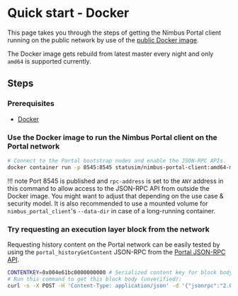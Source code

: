 # Quick start - Docker

This page takes you through the steps of getting the Nimbus Portal client running
on the public network by use of the [public Docker image](https://hub.docker.com/r/statusim/nimbus-portal-client/tags).

The Docker image gets rebuild from latest master every night and only `amd64` is supported currently.

## Steps

### Prerequisites
- [Docker](https://www.docker.com/)

### Use the Docker image to run the Nimbus Portal client on the Portal network

```bash
# Connect to the Portal bootstrap nodes and enable the JSON-RPC APIs.
docker container run -p 8545:8545 statusim/nimbus-portal-client:amd64-master-latest --rpc --rpc-address:0.0.0.0
```
!!! note
    Port 8545 is published and `rpc-address` is set to the `ANY` address in this command to allow access to the JSON-RPC API from outside the Docker image. You might want to adjust that depending on the use case & security model.
    It is also recommended to use a mounted volume for `nimbus_portal_client`'s `--data-dir` in case of a long-running container.

### Try requesting an execution layer block from the network

Requesting history content on the Portal network can be easily tested by using the `portal_historyGetContent` JSON-RPC from the [Portal JSON-RPC API](https://github.com/ethereum/portal-network-specs/tree/master/jsonrpc).

```bash
CONTENTKEY=0x004e61bc0000000000 # Serialized content key for block body of block 12345678
# Run this command to get this block body (unverified):
curl -s -X POST -H 'Content-Type: application/json' -d '{"jsonrpc":"2.0","id":"1","method":"portal_historyGetContent","params":["'${CONTENTKEY}'"]}' http://localhost:8545
```
